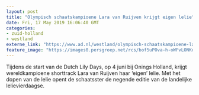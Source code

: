 ```yaml
---
layout: post
title: "Olympisch schaatskampioene Lara van Ruijven krijgt eigen lelie"
date: Fri, 17 May 2019 16:06:40 GMT
categories: 
- zuid-holland 
- westland 
externe_link: "https://www.ad.nl/westland/olympisch-schaatskampioene-lara-van-ruijven-krijgt-eigen-lelie~a28de7d3/"
feature_image: "https://images0.persgroep.net/rcs/bof5uPOva-h-oWFvLONKdFfQj3w/diocontent/143839508/_fitwidth/400/?appId=21791a8992982cd8da851550a453bd7f&quality=0.7"
---
```


Tijdens de start van de Dutch Lily Days, op 4 juni bij Onings Holland, krijgt wereldkampioene shorttrack Lara van Ruijven haar ‘eigen’ lelie. Met het dopen van de lelie opent de schaatsster de negende editie van de landelijke lelievierdaagse.
